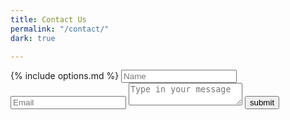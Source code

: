 ```yaml
---
title: Contact Us
permalink: "/contact/"
dark: true

---
```

<section class = 'form flex-in'> <div class = 'widget'> <form  action = 'https://formspree.io/f/xjvjqovn' method = 'POST' id = 'form'> {% include options.md %} <input name = 'name' type = 'text' required placeholder = 'Name' id = 'name'> <input name = 'email' type = 'email' required placeholder = 'Email' id = 'email'> <textarea name = 'message' required id = 'message' placeholder = 'Type in your message' id = 'message'></textarea> <input class = 'submit' type = 'submit' value = 'submit'> </form> </div> </section>